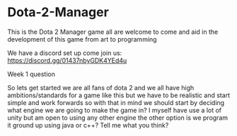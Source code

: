# Dota-2-Manager
This is the Dota 2 Manager game all are welcome to come and aid in the development of this game from art to programming

We have a discord set up come join us: https://discord.gg/01437nbyGDK4YEd4u

Week 1 question

So lets get started we are all fans of dota 2 and we all have high ambitions/standards for a game like this but we have to be realistic and start simple and work forwards so with that in mind we should start by deciding what engine we are going to make the game in? I myself have use a lot of unity but am open to using any other engine the other option is we program it ground up using java or c++? Tell me what you think?
